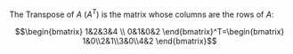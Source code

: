 The Transpose of $A$ ($A^T$) is the matrix whose columns are the rows of $A$:

$$\begin{bmatrix} 1&2&3&4 \\ 0&1&0&2  \end{bmatrix}^T=\begin{bmatrix} 1&0\\2&1\\3&0\\4&2 \end{bmatrix}$$
